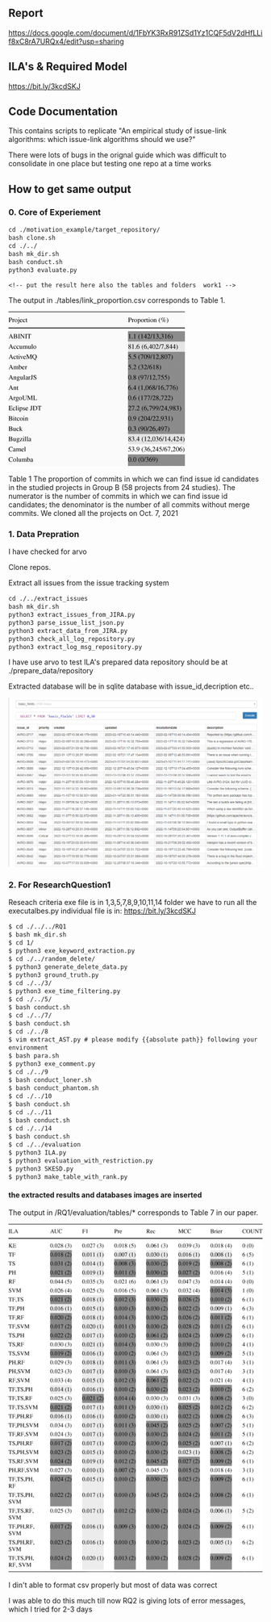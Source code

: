 ## Report

https://docs.google.com/document/d/1FbYK3RxR91ZSd1Yz1CQF5dV2dHfLLif8xC8rA7URQx4/edit?usp=sharing

## ILA's  & Required Model
https://bit.ly/3kcdSKJ

## Code Documentation 

This contains scripts to replicate "An empirical study of issue-link algorithms: which issue-link algorithms should we use?"


There were lots of bugs in the orignal guide which was difficult to consolidate in one place but testing one repo at a time works 

## How to get same output

### 0. Core of Experiement

```
cd ./motivation_example/target_repository/
bash clone.sh
cd ./../
bash mk_dir.sh
bash conduct.sh
python3 evaluate.py
```

    <!-- put the result here also the tables and folders  work1 -->
The output in ./tables/link_proportion.csv
corresponds to Table 1. 

![research question 1 result](https://github.com/thisismrsanjay/emperical-study-replication-ise/blob/master/table1.png?raw=true)



Table 1 The proportion of commits in which we can find issue id candidates in the studied projects in Group B (58 projects from 24 studies). The numerator is the number of commits in which we can find issue id candidates; the denominator is the number of all commits without merge commits. We cloned all the projects on Oct. 7, 2021


### 1. Data Prepration

<!-- Put arvo data here work2-->
I have checked for arvo 

Clone repos.





Extract all issues from the issue tracking system

```
cd ./../extract_issues
bash mk_dir.sh
python3 extract_issues_from_JIRA.py                  
python3 parse_issue_list_json.py             
python3 extract_data_from_JIRA.py
python3 check_all_log_repository.py
python3 extract_log_msg_repository.py         
```

I have use arvo to test ILA's 
prepared data repository should be at ./prepare_data/repository 

Extracted database will be in sqlite database with issue_id,decription etc..

![database](https://github.com/thisismrsanjay/emperical-study-replication-ise/blob/master/database.png?raw=true)


### 2. For ResearchQuestion1

Reseach criteria exe file is in 1,3,5,7,8,9,10,11,14 folder we have to run all the executalbes.py 
individual file is in: https://bit.ly/3kcdSKJ 

```
$ cd ./../../RQ1
$ bash mk_dir.sh
$ cd 1/
$ python3 exe_keyword_extraction.py
$ cd ./../random_delete/
$ python3 generate_delete_data.py
$ python3 ground_truth.py
$ cd ./../3/
$ python3 exe_time_filtering.py
$ cd ./../5/
$ bash conduct.sh
$ cd ./../7/
$ bash conduct.sh
$ cd ./../8
$ vim extract_AST.py # please modify {{absolute path}} following your environment
$ bash para.sh
$ python3 exe_comment.py
$ cd ./../9
$ bash conduct_loner.sh
$ bash conduct_phantom.sh
$ cd ./../10
$ bash conduct.sh
$ cd ./../11
$ bash conduct.sh
$ cd ./../14
$ bash conduct.sh
$ cd ./../evaluation
$ python3 ILA.py
$ python3 evaluation_with_restriction.py
$ python3 SKESD.py
$ python3 make_table_with_rank.py
```

#### the extracted results and databases images are inserted



The output in /RQ1/evaluation/tables/*
corresponds to Table 7 in our paper.
 
![research question 1 result](https://github.com/thisismrsanjay/emperical-study-replication-ise/blob/master/table7.png?raw=true)


I din't able to format csv properly but most of data was correct 

I was able to do this much till now RQ2 is giving lots of error messages,
which I  tried for 2-3 days 
